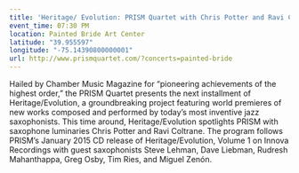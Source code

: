 ```yaml
---
title: 'Heritage/ Evolution: PRISM Quartet with Chris Potter and Ravi Coltrane at the Painted Bride'
event_time: 07:30 PM
location: Painted Bride Art Center
latitude: "39.955597"
longitude: "-75.14390800000001"
url: http://www.prismquartet.com/?concerts=painted-bride
---
```

Hailed by Chamber Music Magazine for “pioneering achievements of the highest order,” the PRISM Quartet presents the next installment of Heritage/Evolution, a groundbreaking project featuring world premieres of new works composed and performed by today’s most inventive jazz saxophonists. This time around, Heritage/Evolution spotlights PRISM with saxophone luminaries Chris Potter and Ravi Coltrane. The program follows PRISM’s January 2015 CD release of Heritage/Evolution, Volume 1 on Innova Recordings with guest saxophonists Steve Lehman, Dave Liebman, Rudresh Mahanthappa, Greg Osby, Tim Ries, and Miguel Zenón.